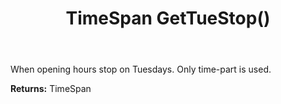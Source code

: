 ﻿---
uid: crmscript_ref_NSChatOpeningHours_GetTueStop
title: TimeSpan GetTueStop()
intellisense: NSChatOpeningHours.GetTueStop
keywords: NSChatOpeningHours, GetTueStop
so.topic: reference
---

When opening hours stop on Tuesdays. Only time-part is used.

**Returns:** TimeSpan


